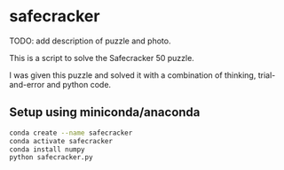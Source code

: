 # safecracker

TODO: add description of puzzle and photo.

This is a script to solve the Safecracker 50 puzzle.

I was given this puzzle and solved it with a combination of thinking, trial-and-error and python code.

## Setup using miniconda/anaconda

```bash
conda create --name safecracker
conda activate safecracker
conda install numpy
python safecracker.py
```

